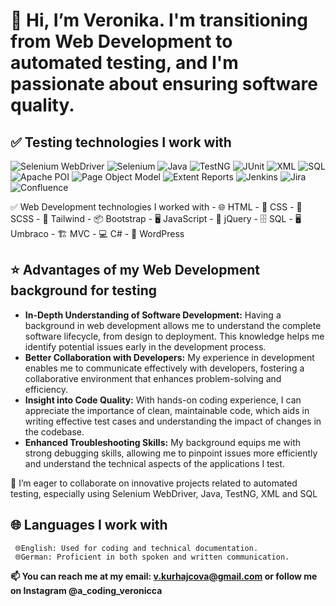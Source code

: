 # 👋 Hi, I’m Veronika. I'm transitioning from Web Development to automated testing, and I'm passionate about ensuring software quality.
  
## ✅ Testing technologies I work with
     
![Selenium WebDriver](https://img.shields.io/badge/Selenium_WebDriver-43B02A?style=flat-square&logo=selenium&logoColor=white)
![Selenium](https://img.shields.io/badge/Selenium-25A4A4?style=flat-square&logo=selenium&logoColor=white)
![Java](https://img.shields.io/badge/Java-007396?style=flat-square&logo=java&logoColor=white)
![TestNG](https://img.shields.io/badge/TestNG-DC322F?style=flat-square&logo=testng&logoColor=white)
![JUnit](https://img.shields.io/badge/JUnit-25A162?style=flat-square&logo=junit&logoColor=white)
![XML](https://img.shields.io/badge/XML-FF8C00?style=flat-square&logo=xml&logoColor=white)
![SQL](https://img.shields.io/badge/SQL-4479A1?style=flat-square&logo=postgresql&logoColor=white)
![Apache POI](https://img.shields.io/badge/Apache_POI-F1C232?style=flat-square&logo=apachepoi&logoColor=black)
![Page Object Model](https://img.shields.io/badge/Page_Object_Model-4CAF50?style=flat-square&logo=git&logoColor=white)
![Extent Reports](https://img.shields.io/badge/Extent_Reports-FF6347?style=flat-square&logo=github&logoColor=white)
![Jenkins](https://img.shields.io/badge/Jenkins-D24939?style=flat-square&logo=jenkins&logoColor=white)
![Jira](https://img.shields.io/badge/Jira-0078D4?style=flat-square&logo=jira&logoColor=white)
![Confluence](https://img.shields.io/badge/Confluence-172B4D?style=flat-square&logo=confluence&logoColor=white)

 ✅ Web Development technologies I worked with
      - 🌐 HTML
      - 🎨 CSS
      - 🎨 SCSS
      - 🌊 Tailwind
      - 📦 Bootstrap
      - 🖥️ JavaScript
      - 🐞 jQuery
      - 🗄️ SQL
      - 🖥️ Umbraco
      - 🏗️ MVC
      - 💻 C#
      - 📝 WordPress

## ⭐ Advantages of my Web Development background for testing ##
-  **In-Depth Understanding of Software Development:** Having a background in web development allows me to understand the complete software lifecycle, from design to deployment. This knowledge helps me identify potential issues early in the development process.
-  **Better Collaboration with Developers:** My experience in development enables me to communicate effectively with developers, fostering a collaborative environment that enhances problem-solving and efficiency.
-  **Insight into Code Quality:** With hands-on coding experience, I can appreciate the importance of clean, maintainable code, which aids in writing effective test cases and understanding the impact of changes in the codebase.
-  **Enhanced Troubleshooting Skills:** My background equips me with strong debugging skills, allowing me to pinpoint issues more efficiently and understand the technical aspects of the applications I test.

 💞️ I’m eager to collaborate on innovative projects related to automated testing, especially using Selenium WebDriver, Java, TestNG, XML and SQL

## 🌐 Languages I work with 

     🌐English: Used for coding and technical documentation.
     🌐German: Proficient in both spoken and written communication.
  
**📫 You can reach me at my email: v.kurhajcova@gmail.com or follow me on Instagram @a_coding_veronicca**
 

